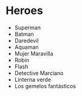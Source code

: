 # Heroes

* Superman
* Batman
* Daredevil
* Aquaman
* Mujer Maravilla
* Robin
* Flash
* Detective Marciano
* Linterna verde
* Los gemelos fantásticos